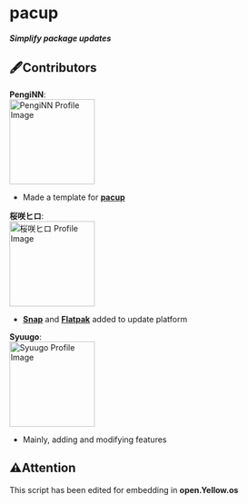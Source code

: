 # pacup
***Simplify package updates***

## :fountain_pen:Contributors
**PengiNN**:  
<a href="https://github.com/PengiNN"><img src="https://avatars.githubusercontent.com/u/103301288?v=4" alt="PengiNN Profile Image" title="PengiNN" width=150></a>
- Made a template for [**pacup**](https://github.com/PengiNN/pacup "PengiNN/pacup")

**桜咲ヒロ**:  
<a href="https://github.com/Sakurasaki-Hiro"><img src="https://avatars.githubusercontent.com/u/114509862?v=4" alt="桜咲ヒロ Profile Image" title="桜咲ヒロ" width=150></a>
- [**Snap**](https://snapcraft.io/ "Snapcraft") and [**Flatpak**](https://flatpak.org/ "Flatpak") added to update platform

**Syuugo**:  
<a href="https://github.com/s1204IT"><img src="https://avatars.githubusercontent.com/u/52069677?v=4" alt="Syuugo Profile Image" title="Syuugo" width=150></a>
- Mainly, adding and modifying features

## :warning:Attention
This script has been edited for embedding in **open.Yellow.os**

